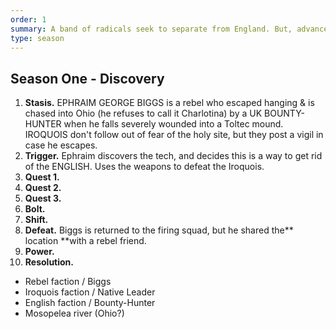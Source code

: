 ```yaml
---
order: 1
summary: A band of radicals seek to separate from England. But, advanced tech is discovered in the Ohio, leading to a three-way struggle for who would control it.
type: season
---
```

## Season One - Discovery

1. **Stasis.** EPHRAIM GEORGE BIGGS is a rebel who escaped hanging & is chased into Ohio (he refuses to call it Charlotina) by a UK BOUNTY-HUNTER when he falls severely wounded into a Toltec mound. IROQUOIS don't follow out of fear of the holy site, but they post a vigil in case he escapes.
2. **Trigger.** Ephraim discovers the tech, and decides this is a way to get rid of the ENGLISH. Uses the weapons to defeat the Iroquois.
3. **Quest 1.**
4. **Quest 2.**
5. **Quest 3.**
6. **Bolt.**
7. **Shift.**
8. **Defeat.** Biggs is returned to the firing squad, but he shared the** location **with a rebel friend.
9. **Power.**
10. **Resolution.**

<!-- Ephraim George Biggs is a rebel on the run from HIM a UK bounty-hunter. He had been caught, and managed to escape hanging to be chased into the Ohio. He is then chased by the Iroquois, when he falls into a Toltec mound. The Iroquois don't follow out of fear of the holy site? He discovers the tech, and decides this is a way to get rid of the English. He gets back to civilization and contacts his rebel friends, but is betrayed when that friend turned out to be an English spy. He is returned to be executed by firing squad, but not before sharing the location with a fellow rebel (overheard). -->
- Rebel faction / Biggs
- Iroquois faction / Native Leader
- English faction / Bounty-Hunter
- Mosopelea river (Ohio?)
